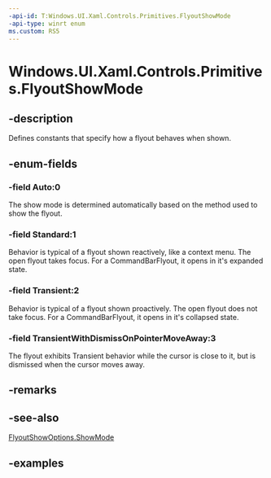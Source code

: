 ```yaml
---
-api-id: T:Windows.UI.Xaml.Controls.Primitives.FlyoutShowMode
-api-type: winrt enum
ms.custom: RS5
---
```


<!-- Enumeration syntax.
public enum FlyoutShowMode : int 
-->

# Windows.UI.Xaml.Controls.Primitives.FlyoutShowMode

## -description

Defines constants that specify how a flyout behaves when shown.

## -enum-fields

### -field Auto:0

The show mode is determined automatically based on the method used to show the flyout.

### -field Standard:1

Behavior is typical of a flyout shown reactively, like a context menu. The open flyout takes focus. For a CommandBarFlyout, it opens in it's expanded state.

### -field Transient:2

Behavior is typical of a flyout shown proactively. The open flyout does not take focus. For a CommandBarFlyout, it opens in it's collapsed state.

### -field TransientWithDismissOnPointerMoveAway:3

The flyout exhibits Transient behavior while the cursor is close to it, but is dismissed when the cursor moves away.

## -remarks

## -see-also

[FlyoutShowOptions.ShowMode](flyoutshowoptions_showmode.md)

## -examples
